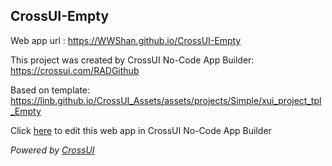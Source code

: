 ## CrossUI-Empty
Web app url : https://WWShan.github.io/CrossUI-Empty

This project was created by CrossUI No-Code App Builder: https://crossui.com/RADGithub

Based on template: https://linb.github.io/CrossUI_Assets/assets/projects/Simple/xui_project_tpl_Empty

Click [here](https://crossui.com/RADGithub/#!from=github&owner=WWShan&repo=CrossUI-Empty) to edit this web app in CrossUI No-Code App Builder

<i>Powered by [CrossUI](https://crossui.com)</i>
